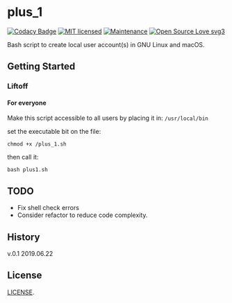 # plus_1

[![Codacy Badge](https://api.codacy.com/project/badge/Grade/d9aaccd5c21741989e69e273117f1d45)](https://www.codacy.com/app/marshki/plus_1?utm_source=github.com&amp;utm_medium=referral&amp;utm_content=marshki/plus_1&amp;utm_campaign=Badge_Grade)
[![MIT licensed](https://img.shields.io/badge/license-MIT-blue.svg)](https://raw.githubusercontent.com/hyperium/hyper/master/LICENSE)
[![Maintenance](https://img.shields.io/badge/Maintained%3F-yes-green.svg)](https://GitHub.com/Naereen/StrapDown.js/graphs/commit-activity)
[![Open Source Love svg3](https://badges.frapsoft.com/os/v3/open-source.svg?v=103)](https://github.com/ellerbrock/open-source-badges/)

Bash script to create local user account(s) in GNU Linux and macOS. 

## Getting Started 

### Liftoff

#### For everyone

Make this script accessible to all users by placing it in: `/usr/local/bin` 

set the executable bit on the file:

`chmod +x /plus_1.sh`   

then call it:

`bash plus1.sh` 

## TODO
  - Fix shell check errors 
  - Consider refactor to reduce code complexity.  

## History
v.0.1 2019.06.22

## License 
[LICENSE](https://github.com/marshki/plus_1/blob/master/LICENSE).
